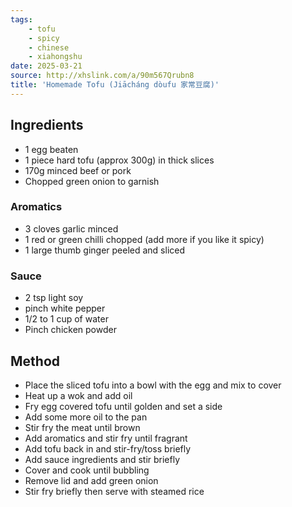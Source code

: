 ```yaml
---
tags: 
    - tofu 
    - spicy 
    - chinese 
    - xiahongshu
date: 2025-03-21
source: http://xhslink.com/a/90m567Qrubn8
title: 'Homemade Tofu (Jiācháng dòufu 家常豆腐)'
---
```


## Ingredients

- 1 egg beaten
- 1 piece hard tofu (approx 300g) in thick slices
- 170g minced beef or pork
- Chopped green onion to garnish

### Aromatics 

- 3 cloves garlic minced
- 1 red or green chilli chopped (add more if you like it spicy)
- 1 large thumb ginger peeled and sliced

### Sauce

- 2 tsp light soy
- pinch white pepper
- 1/2 to 1 cup of water
- Pinch chicken powder

## Method

- Place the sliced tofu into a bowl with the egg and mix to cover
- Heat up a wok and add oil
- Fry egg covered tofu until golden and set a side
- Add some more oil to the pan
- Stir fry the meat until brown
- Add aromatics and stir fry until fragrant
- Add tofu back in and stir-fry/toss briefly
- Add sauce ingredients and stir briefly
- Cover and cook until bubbling
- Remove lid and add green onion
- Stir fry briefly then serve with steamed rice



